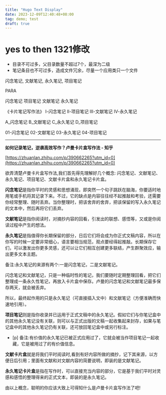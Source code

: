 ```yaml
---
title: "Hugo Text Display"
date: 2023-12-09T12:40:48+08:00
tag: demo; test
draft: true
---
```


# yes to then 1321修改

- 目录不可过多，父目录数量不超过7个，最深为二级
- 笔记条目也不可过多，造成文件冗余，尽量一个应用类只一个文件


闪念笔记, 文献笔记, 永久笔记, 项目笔记

PARA

闪念笔记
项目笔记
文献笔记
永久笔记

《卡片笔记写作法》
Ⅰ-闪念笔记
Ⅱ-项目笔记
Ⅲ-文献笔记
Ⅳ-永久笔记


A_闪念笔记
B_文献笔记
C_永久笔记
D_项目笔记

01-闪念笔记
02-文献笔记
03-永久笔记
04-项目笔记

---
**如何记录笔记，逆袭高效写作？卢曼卡片盒写作法 - 知乎**

[https://zhuanlan.zhihu.com/p/390662265?utm_id=0](https://zhuanlan.zhihu.com/p/390662265?utm_id=0)

欲弄清楚卢曼卡片盒写作法,我们首先得先理解好几个概念: 闪念笔记、文献笔记、永久笔记、项目笔记、文献卡片盒和永久笔记卡片盒。

  
**闪念笔记**是指你平时的灵感和思想涌现，即突然一个句子跳跃在脑海，你要适时地用笔或手机将其记录下来。不过，它的缺点是内容往往经不起推敲和考验，还需要你经常整理、随时丢弃。当你整理时，把该舍弃的舍弃，把该保留的写入永久笔记的文本中，然后再将它们丢弃。

  

**文献笔记**是指你阅读时，对摘抄内容的回看，引发出的联想、感悟等，又或是你阅读过程中产生的想法。

  
**永久笔记**是指值得你长期保留的部分，日后它们将会成为你正式文稿内容，所以在你写的时候一定要非常细心，语言要相当规范，观点要经得起推敲。长期保存它们，可以激发出你更多灵感，还可以让它们相互创建更多联结，产生群聚效应，输出更多文本主题。

  
备注:永久笔记的来源有两个:一是闪念笔记，二是文献笔记。

  
闪念笔记和文献笔记，只是一种临时性的笔记，我们要随时定期整理回看，把它们整理成一条永久性笔记，再放入卡片盒中保存。卢曼的闪念笔记和文献笔记最多保存两天，就会被丢弃。

  
所以，最终起作用的只是永久笔记（可直接插入文中）和文献笔记（方便准确而快速地引用）。  
  
**项目笔记**则是指你收录并已运用于正式文稿中的永久笔记。假如它们与你笔记盒中的其他永久笔记没有关联，则可以与正式出版的文稿一起收集起来封存，如果与笔记盒中的其他永久笔记仍有关联，还可放回笔记盒中或另行标注。

  
- [p] 备注:有价值的永久笔记已被正式应用过了，它就会被当作项目笔记一起收藏，它是被用过了的有价值信息。

  
**文献卡片盒**就是将我们平时阅读时,看到有好内容所做的摘抄，记下其来源，以方便日后引用；里面有文献和对文献内容的简要说明，即装的是文献笔记。

  
**永久笔记卡片盒**是指在写作时，可以直接充当内容的部分，它是基于我们平时对灵感和感悟的整理得来的正式文本，即装的是永久笔记。

由以上概念，聪明的你应该大致上可得知什么是卢曼卡片盒写作法了吧!



